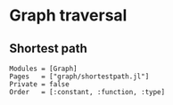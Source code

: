 
# Graph traversal


## Shortest path

```@autodocs
Modules = [Graph]
Pages   = ["graph/shortestpath.jl"]
Private = false
Order   = [:constant, :function, :type]
```
